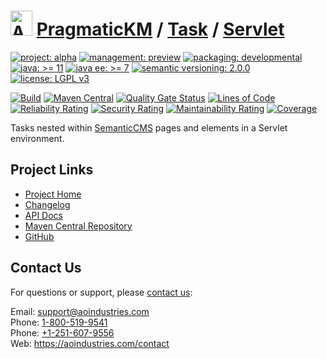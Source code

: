 # [<img src="ao-logo.png" alt="AO Logo" width="35" height="40">](https://github.com/ao-apps) [PragmaticKM](https://github.com/ao-apps/pragmatickm) / [Task](https://github.com/ao-apps/pragmatickm-task) / [Servlet](https://github.com/ao-apps/pragmatickm-task-servlet)

[![project: alpha](https://pragmatickm.com/ao-badges/project-alpha.svg)](https://aoindustries.com/life-cycle#project-alpha)
[![management: preview](https://pragmatickm.com/ao-badges/management-preview.svg)](https://aoindustries.com/life-cycle#management-preview)
[![packaging: developmental](https://pragmatickm.com/ao-badges/packaging-developmental.svg)](https://aoindustries.com/life-cycle#packaging-developmental)  
[![java: &gt;= 11](https://pragmatickm.com/ao-badges/java-11.svg)](https://docs.oracle.com/en/java/javase/11/)
[![java ee: &gt;= 7](https://pragmatickm.com/ao-badges/javaee-7.svg)](https://docs.oracle.com/javaee/7/)
[![semantic versioning: 2.0.0](https://pragmatickm.com/ao-badges/semver-2.0.0.svg)](http://semver.org/spec/v2.0.0.html)
[![license: LGPL v3](https://pragmatickm.com/ao-badges/license-lgpl-3.0.svg)](https://www.gnu.org/licenses/lgpl-3.0)

[![Build](https://github.com/ao-apps/pragmatickm-task-servlet/workflows/Build/badge.svg?branch=master)](https://github.com/ao-apps/pragmatickm-task-servlet/actions?query=workflow%3ABuild)
[![Maven Central](https://maven-badges.herokuapp.com/maven-central/com.pragmatickm/pragmatickm-task-servlet/badge.svg)](https://maven-badges.herokuapp.com/maven-central/com.pragmatickm/pragmatickm-task-servlet)
[![Quality Gate Status](https://sonarcloud.io/api/project_badges/measure?branch=master&project=com.pragmatickm%3Apragmatickm-task-servlet&metric=alert_status)](https://sonarcloud.io/dashboard?branch=master&id=com.pragmatickm%3Apragmatickm-task-servlet)
[![Lines of Code](https://sonarcloud.io/api/project_badges/measure?branch=master&project=com.pragmatickm%3Apragmatickm-task-servlet&metric=ncloc)](https://sonarcloud.io/component_measures?branch=master&id=com.pragmatickm%3Apragmatickm-task-servlet&metric=ncloc)  
[![Reliability Rating](https://sonarcloud.io/api/project_badges/measure?branch=master&project=com.pragmatickm%3Apragmatickm-task-servlet&metric=reliability_rating)](https://sonarcloud.io/component_measures?branch=master&id=com.pragmatickm%3Apragmatickm-task-servlet&metric=Reliability)
[![Security Rating](https://sonarcloud.io/api/project_badges/measure?branch=master&project=com.pragmatickm%3Apragmatickm-task-servlet&metric=security_rating)](https://sonarcloud.io/component_measures?branch=master&id=com.pragmatickm%3Apragmatickm-task-servlet&metric=Security)
[![Maintainability Rating](https://sonarcloud.io/api/project_badges/measure?branch=master&project=com.pragmatickm%3Apragmatickm-task-servlet&metric=sqale_rating)](https://sonarcloud.io/component_measures?branch=master&id=com.pragmatickm%3Apragmatickm-task-servlet&metric=Maintainability)
[![Coverage](https://sonarcloud.io/api/project_badges/measure?branch=master&project=com.pragmatickm%3Apragmatickm-task-servlet&metric=coverage)](https://sonarcloud.io/component_measures?branch=master&id=com.pragmatickm%3Apragmatickm-task-servlet&metric=Coverage)

Tasks nested within [SemanticCMS](https://github.com/ao-apps/semanticcms) pages and elements in a Servlet environment.

## Project Links
* [Project Home](https://pragmatickm.com/task/servlet/)
* [Changelog](https://pragmatickm.com/task/servlet/changelog)
* [API Docs](https://pragmatickm.com/task/servlet/apidocs/)
* [Maven Central Repository](https://search.maven.org/artifact/com.pragmatickm/pragmatickm-task-servlet)
* [GitHub](https://github.com/ao-apps/pragmatickm-task-servlet)

## Contact Us
For questions or support, please [contact us](https://aoindustries.com/contact):

Email: [support@aoindustries.com](mailto:support@aoindustries.com)  
Phone: [1-800-519-9541](tel:1-800-519-9541)  
Phone: [+1-251-607-9556](tel:+1-251-607-9556)  
Web: https://aoindustries.com/contact
